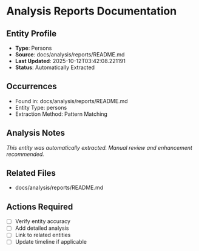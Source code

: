 # Analysis Reports Documentation

## Entity Profile
- **Type**: Persons
- **Source**: docs/analysis/reports/README.md
- **Last Updated**: 2025-10-12T03:42:08.221191
- **Status**: Automatically Extracted

## Occurrences
- Found in: docs/analysis/reports/README.md
- Entity Type: persons
- Extraction Method: Pattern Matching

## Analysis Notes
*This entity was automatically extracted. Manual review and enhancement recommended.*

## Related Files
- docs/analysis/reports/README.md

## Actions Required
- [ ] Verify entity accuracy
- [ ] Add detailed analysis
- [ ] Link to related entities
- [ ] Update timeline if applicable
